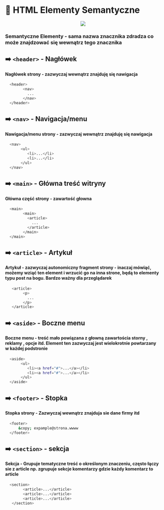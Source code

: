 
# 🚀 HTML Elementy Semantyczne
<p align="center">
  <a href="https://skillicons.dev">
    <img src="https://skillicons.dev/icons?i=html" />
  </a>
</p>

### Semantyczne Elementy - sama nazwa znacznika zdradza co może znajdzować się wewnątrz tego znacznika

## ➡️ `<header>` - Nagłówek
#### Nagłówek strony - zazwyczaj wewnątrz znajduję się nawigacja 
```bash
  <header>
        <nav>
          ...
        </nav>
  </header>
```
## ➡️ `<nav>` - Navigacja/menu
#### Nawigacja/menu strony - zazwyczaj wewnątrz znajduję się nawigacja
```bash
  <nav>
       <ul>
          <li>...</li>
          <li>...</li>
       </ul>
  </nav>
```
## ➡️ `<main>` - Główna treść witryny
#### Główna część strony - zawartość głowna 
```bash
  <main>
        <main>
          <article>
            ...
          </article>
        </main>
  </main>
```
## ➡️ `<article>` - Artykuł
#### Artykuł - zazwyczaj autonomiczny fragment strony - inaczaj mówiąć, możemy wziąć ten   element i wrzucić go na inna strone, będą to elementy typu post na bogu. Bardzo ważny dla przeglądarek
```bash
   <article>
        <p>
          ...
        </p>
   </article>
```
## ➡️ `<aside>` - Boczne menu
#### Boczne menu - treść mało powiązana z głowną zawartościa storny , reklamy , opcje itd. Element ten zazwyczaj jest wielokrotnie powtarzany w każdej podstronie
```bash
  <aside>
       <ul>
          <li><a href="#">...</a></li>
          <li><a href="#">...</a></li>
       </ul>
  </aside>
```
## ➡️ `<footer>` - Stopka
#### Stopka strony - Zazwyczaj wewnątrz znajduja sie dane firmy itd
```bash
  <footer>
      &copy; expample@strona.wwww
  </footer>
```

## ➡️ `<section>` - sekcja
#### Sekcja - Grupuje tematyczne treść o określonym znaczeniu, często łączy sie z article np. zgrupuje sekcje komentarzy gdzie każdy komentarz to article
```bash
  <section>
        <article>...</article>
        <article>...</article>
        <article>...</article>
   </section>
```

